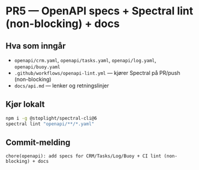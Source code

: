 # PR5 — OpenAPI specs + Spectral lint (non-blocking) + docs

## Hva som inngår
- `openapi/crm.yaml`, `openapi/tasks.yaml`, `openapi/log.yaml`, `openapi/buoy.yaml`
- `.github/workflows/openapi-lint.yml` — kjører Spectral på PR/push (non-blocking)
- `docs/api.md` — lenker og retningslinjer

## Kjør lokalt
```bash
npm i -g @stoplight/spectral-cli@6
spectral lint "openapi/**/*.yaml"
```

## Commit-melding
```
chore(openapi): add specs for CRM/Tasks/Log/Buoy + CI lint (non-blocking) + docs
```
